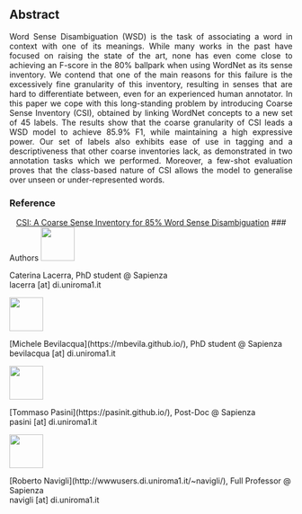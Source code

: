 <style>
.btn {
  float: left;
  background-color: transparent;
  border: none;
}
</style>

<h2>Abstract</h2>
<p style="text-align: justify;">Word Sense Disambiguation (WSD) is the task of associating a word in context with one of its meanings. While many works in the past have focused on raising the state of the art, none has even come close to achieving an F-score in the 80% ballpark when using WordNet as its sense inventory. We contend that one of the main reasons for this failure is the excessively fine granularity of this inventory, resulting in senses that are hard to differentiate between, even for an experienced human annotator. In this paper we cope with this long-standing problem by introducing Coarse Sense Inventory (CSI), obtained by linking WordNet concepts to a new set of 45 labels. The results show that the coarse granularity of CSI leads a WSD model to achieve 85.9% F1, while maintaining a high expressive power. Our set of labels also exhibits ease of use in tagging and a descriptiveness that other coarse inventories lack, as demonstrated in two annotation tasks which we performed. Moreover, a few-shot evaluation proves that the class-based nature of CSI allows the model to generalise over unseen or under-represented words.</p>
  
<div>
  <h3 style="vertical-align:middle;"> Reference </h3>
  <form action="https://raw.githubusercontent.com/caterinaLacerra/CSI/master/_download/bibtex" method="get" target="_blank"> 
  <button id="button" class="btn"><i class="far fa-bookmark"></i></button>
  </form>

 </div>
<a href="https://pasinit.github.io/papers/lacerra_etal_aaai2020.pdf" download target='_blank'>CSI: A Coarse Sense Inventory for 85% Word Sense Disambiguation</a>
### Authors
<img src="https://raw.githubusercontent.com/caterinaLacerra/CSI/master/_images/dino4.jpg" width="60px">
<p>Caterina Lacerra, PhD student @ Sapienza<br/>
lacerra [at] di.uniroma1.it</p>

<img src="https://raw.githubusercontent.com/caterinaLacerra/CSI/master/_images/dino2.jpg" width="60px">
<p>[Michele Bevilacqua](https://mbevila.github.io/), PhD student @ Sapienza<br/>
bevilacqua [at] di.uniroma1.it</p>

<img src="https://raw.githubusercontent.com/caterinaLacerra/CSI/master/_images/dino3.jpg" width="60px">
<p>[Tommaso Pasini](https://pasinit.github.io/), Post-Doc @ Sapienza<br/>
pasini [at] di.uniroma1.it</p>

<img src="https://raw.githubusercontent.com/caterinaLacerra/CSI/master/_images/dino1.jpg" width="60px">
<p>[Roberto Navigli](http://wwwusers.di.uniroma1.it/~navigli/), Full Professor @ Sapienza<br/>
navigli [at] di.uniroma1.it</p>
